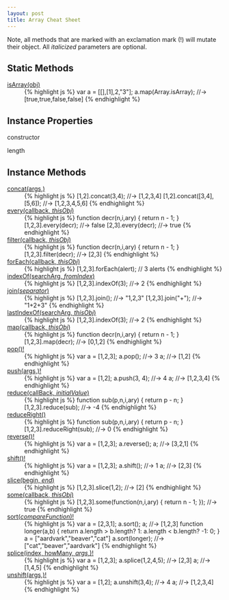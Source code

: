 ```yaml
---
layout: post
title: Array Cheat Sheet
---
```

Note, all methods that are marked with an exclamation mark (!) will mutate their
object. All _italicized_ parameters are optional.

Static Methods
--------------

<dl class="cheatsheet">
<dt id="Array.isArray"><a href="#Array.isArray">isArray(obj)</a></dt>
<dd>
{% highlight js %}
var a = [[],[1],2,"3"];
a.map(Array.isArray);
  //-> [true,true,false,false]
{% endhighlight %}
</dd>
</dl>

Instance Properties
-------------------

constructor

length

Instance Methods
----------------

<dl class="cheatsheet">
<dt id="Array.prototype.concat"><a href="#Array.prototype.concat">concat(args,)</a></dt>
<dd>
{% highlight js %}
[1,2].concat(3,4);
  //-> [1,2,3,4]
[1,2].concat([3,4],[5,6]);
  //-> [1,2,3,4,5,6]
{% endhighlight %}
</dd>
<dt id="Array.prototype.every"><a href="#Array.prototype.every">every(callback, <em>thisObj</em>)</a></dt>
<dd>
{% highlight js %}
function decr(n,i,ary) {
  return n - 1;
}
[1,2,3].every(decr);
  //-> false
[2,3].every(decr);
  //-> true
{% endhighlight %}
</dd>
<dt id="Array.prototype.filter"><a href="#Array.prototype.filter">filter(callback, <em>thisObj</em>)</a></dt>
<dd>
{% highlight js %}
function decr(n,i,ary) {
  return n - 1;
}
[1,2,3].filter(decr);
  //-> [2,3]
{% endhighlight %}
</dd>
<dt id="Array.prototype.forEach"><a href="#Array.prototype.forEach">forEach(callback, <em>thisObj</em>)</a></dt>
<dd>
{% highlight js %}
[1,2,3].forEach(alert);
  // 3 alerts
{% endhighlight %}
</dd>
<dt id="Array.prototype.indexOf"><a href="#Array.prototype.indexOf">indexOf(searchArg, <em>fromIndex</em>)</a></dt>
<dd>
{% highlight js %}
[1,2,3].indexOf(3);
  //-> 2
{% endhighlight %}
</dd>
<dt id="Array.prototype.join"><a href="#Array.prototype.join">join(<em>separator</em>)</a></dt>
<dd>
{% highlight js %}
[1,2,3].join();
  //-> "1,2,3"
[1,2,3].join("+");
  //-> "1+2+3"
{% endhighlight %}
</dd>
<dt id="Array.prototype.lastIndexOf"><a href="#Array.prototype.lastIndexOf">lastIndexOf(searchArg, <em>thisObj</em>)</a></dt>
<dd>
{% highlight js %}
[1,2,3].indexOf(3);
  //-> 2
{% endhighlight %}
</dd>
<dt id="Array.prototype.map"><a href="#Array.prototype.map">map(callback, <em>thisObj</em>)</a></dt>
<dd>
{% highlight js %}
function decr(n,i,ary) {
  return n - 1;
}
[1,2,3].map(decr);
  //-> [0,1,2]
{% endhighlight %}
</dd>
<dt id="Array.prototype.pop"><a href="#Array.prototype.pop">pop()!</a></dt>
<dd>
{% highlight js %}
var a = [1,2,3];
a.pop();
  //-> 3
a;
  //-> [1,2]
{% endhighlight %}
</dd>
<dt id="Array.prototype.push"><a href="#Array.prototype.push">push(args,)!</a></dt>
<dd>
{% highlight js %}
var a = [1,2];
a.push(3, 4);
  //-> 4
a;
  //-> [1,2,3,4]
{% endhighlight %}
</dd>
<dt id="Array.prototype.reduce"><a href="#Array.prototype.reduce">reduce(callBack, <em>initialValue</em>)</a></dt>
<dd>
{% highlight js %}
function sub(p,n,i,ary) {
  return p - n;
}
[1,2,3].reduce(sub);
  //-> -4
{% endhighlight %}
</dd>
<dt id="Array.prototype.reduceRight"><a href="#Array.prototype.reduceRight">reduceRight()</a></dt>
<dd>
{% highlight js %}
function sub(p,n,i,ary) {
  return p - n;
}
[1,2,3].reduceRight(sub);
  //-> 0
{% endhighlight %}
</dd>
<dt id="Array.prototype.reverse"><a href="#Array.prototype.reverse">reverse()!</a></dt>
<dd>
{% highlight js %}
var a = [1,2,3];
a.reverse(); a;
  //-> [3,2,1]
{% endhighlight %}
</dd>
<dt id="Array.prototype.shift"><a href="#Array.prototype.shift">shift()!</a></dt>
<dd>
{% highlight js %}
var a = [1,2,3];
a.shift();
  //-> 1
a;
  //-> [2,3]
{% endhighlight %}
</dd>
<dt id="Array.prototype.slice"><a href="#Array.prototype.slice">slice(begin, <em>end</em>)</a></dt>
<dd>
{% highlight js %}
[1,2,3].slice(1,2);
  //-> [2]
{% endhighlight %}
</dd>
<dt id="Array.prototype.some"><a href="#Array.prototype.some">some(callback, <em>thisObj</em>)</a></dt>
<dd>
{% highlight js %}
[1,2,3].some(function(n,i,ary) {
  return n - 1;
});
  //-> true
{% endhighlight %}
</dd>
<dt id="Array.prototype.sort"><a href="#Array.prototype.sort">sort(<em>compareFunction</em>)!</a></dt>
<dd>
{% highlight js %}
var a = [2,3,1];
a.sort(); a;
  //-> [1,2,3]
function longer(a,b) {
  return a.length > b.length? 1:
    a.length < b.length? -1: 0;
}
a = ["aardvark","beaver","cat"]
a.sort(longer);
  //-> ["cat","beaver","aardvark"]
{% endhighlight %}
</dd>
<dt id="Array.prototype.splice"><a href="#Array.prototype.splice">splice(index, howMany, <em>args</em>,)!</a></dt>
<dd>
{% highlight js %}
var a = [1,2,3];
a.splice(1,2,4,5);
  //-> [2,3]
a;
  //-> [1,4,5]
{% endhighlight %}
</dd>
<dt id="Array.prototype.unshift"><a href="#Array.prototype.unshift">unshift(args,)!</a></dt>
<dd>
{% highlight js %}
var a = [1,2];
a.unshift(3,4);
  //-> 4
a;
  //-> [1,2,3,4]
{% endhighlight %}
</dd>
</dl>
